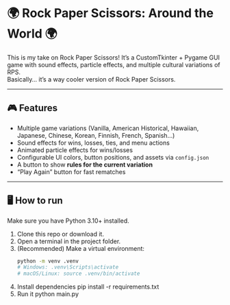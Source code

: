 # 🌍 Rock Paper Scissors: Around the World 🌍

This is my take on Rock Paper Scissors!
It’s a CustomTkinter + Pygame GUI game with sound effects, particle effects, and multiple cultural variations of RPS.  
Basically… it’s a way cooler version of Rock Paper Scissors.

---

## 🎮 Features
- Multiple game variations (Vanilla, American Historical, Hawaiian, Japanese, Chinese, Korean, Finnish, French, Spanish…)
- Sound effects for wins, losses, ties, and menu actions
- Animated particle effects for wins/losses
- Configurable UI colors, button positions, and assets via `config.json`
- A button to show **rules for the current variation**
- “Play Again” button for fast rematches

---

## 🖥️ How to run
Make sure you have Python 3.10+ installed.

1. Clone this repo or download it.
2. Open a terminal in the project folder.
3. (Recommended) Make a virtual environment:
   ```bash
   python -m venv .venv
   # Windows: .venv\Scripts\activate
   # macOS/Linux: source .venv/bin/activate
4. Install dependencies
     pip install -r requirements.txt
5. Run it
     python main.py
